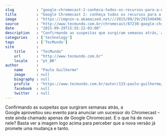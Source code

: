 ```yaml
---
slug          : "google-chromecast-2-conheca-todos-os-recursos-para-a-nova-versao"
title         : "Google Chromecast 2: conheça todos os recursos para a nova versão"
image         : "https://imgnzn-a.akamaized.net///2015/09/29/29154849631639-t1200x480.jpg"
source        : "http://www.tecmundo.com.br/chromecast/87230-google-chromecast-2-conheca-recursos-nova-versao.htm"
date          : "2015-09-29T15:55:22-03:00"
description   : "Confirmando as suspeitas que surgiram semanas atrás, a Google aproveitou seu evento para anunciar um sucessor do Chromecast – este ainda chamado apenas de Google Chromecast. E o que há de novo nele? Basta ver a imagem logo acima para perceber que a nova versão já promete uma mudança e tanto."
categories    : ['technology']
tags          : ['TecMundo']
site          :
    title     : "TecMundo"
    url       : "http://www.tecmundo.com.br"
    locale    : "pt_BR"
author        :
    name      : "Paulo Guilherme"
    image     : null
    biography : null
    profile   : "https://www.tecmundo.com.br/autor/133-paulo-guilherme/"
    facebook  : null
    twitter   : null
---
```


Confirmando as suspeitas que surgiram semanas atrás, a Google aproveitou seu evento para anunciar um sucessor do Chromecast – este ainda chamado apenas de Google Chromecast. E o que há de novo nele? Basta ver a imagem logo acima para perceber que a nova versão já promete uma mudança e tanto.
